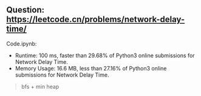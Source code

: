 ## Question: https://leetcode.cn/problems/network-delay-time/

Code.ipynb:
* Runtime: 100 ms, faster than 29.68% of Python3 online submissions for Network Delay Time.
* Memory Usage: 16.6 MB, less than 27.16% of Python3 online submissions for Network Delay Time.
> bfs + min heap